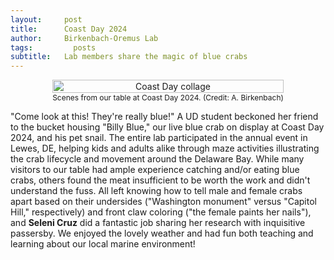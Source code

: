 ```yaml
---
layout:     post
title:      Coast Day 2024
author:     Birkenbach-Oremus Lab
tags: 		  posts
subtitle:  	Lab members share the magic of blue crabs
---
```

<!-- Start Writing Below in Markdown -->
<div style="text-align: center; display: flex; justify-content: center; align-items: center;">
    <figure style="margin: 0 2px;">
        <img src="http://birkenbach-oremus-lab.github.io/website/img/posts/2024-10-06-1.jpg" alt="Coast Day collage" width="100%">
        <figcaption style="text-align: center; font-size: 12px;">Scenes from our table at Coast Day 2024. (Credit: A. Birkenbach) </figcaption>
    </figure>
</div>

"Come look at this! They're really blue!" A UD student beckoned her friend to the bucket housing "Billy Blue," our live blue crab on display at Coast Day 2024, and his pet snail. The entire lab participated in the annual event in Lewes, DE, helping kids and adults alike through maze activities illustrating the crab lifecycle and movement around the Delaware Bay. While many visitors to our table had ample experience catching and/or eating blue crabs, others found the meat insufficient to be worth the work and didn't understand the fuss. All left knowing how to tell male and female crabs apart based on their undersides ("Washington monument" versus "Capitol Hill," respectively) and front claw coloring ("the female paints her nails"), and **Seleni Cruz** did a fantastic job sharing her research with inquisitive passersby. We enjoyed the lovely weather and had fun both teaching and learning about our local marine environment!
